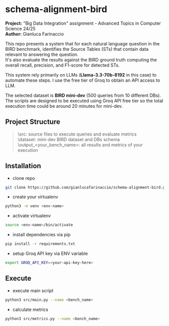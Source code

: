 # schema-alignment-bird

**Project:** "Big Data Integration" assignment - Advanced Topics in Computer Science 24/25 <br>
**Author:** Gianluca Farinaccio <br>

This repo presents a system that for each natural language question in the BIRD benchmark, identifies
the Source Tables (STs) that contain data relevant to answering the question.<br>
It's also evaluate the results against the BIRD ground truth computing the overall recall, precision,
and F1-score for detected STs.

This system rely primarily on LLMs (**Llama-3.3-70b-8192** in this case) to automate these steps.
I use the free tier of Groq to obtain an API access to LLM.

The selected dataset is **BIRD mini-dev** (500 queries from 10 different DBs).
The scripts are designed to be executed using Groq API free tier so the total execution time could be around 20 minutes for mini-dev.

## Project Structure

 >\src: source files to execute queries and evaluate metrics<br>
 >\dataset: mini-dev BIRD dataset	and DBs schema<br>
 >\output_<your_bench_name>: all results and metrics of your execution<br>

## Installation

* clone repo
```bash 
git clone https://github.com/gianlucafarinaccio/schema-alignment-bird.git 
```

* create your virtualenv
```bash 
python3 -m venv <env-name>
```
* activate virtualenv
```bash 
source <env-name>/bin/activate
```

* install dependencies via pip
```bash 
pip install -r requirements.txt
```

* setup Groq API key via ENV variable 
```bash 
export GROQ_API_KEY=<your-api-key-here>
```

## Execute

* execute main script 
```bash 
python3 src/main.py --name <bench_name>
```

* calculate metrics 
```bash 
python3 src/metrics.py --name <bench_name>
```